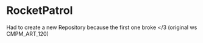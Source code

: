 # RocketPatrol
Had to create a new Repository because the first one broke &lt;/3 (original ws CMPM_ART_120)
